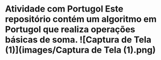 # Atividade com Portugol Este repositório contém um algoritmo em Portugol que realiza operações básicas de soma. ![Captura de Tela (1)](images/Captura de Tela (1).png)
